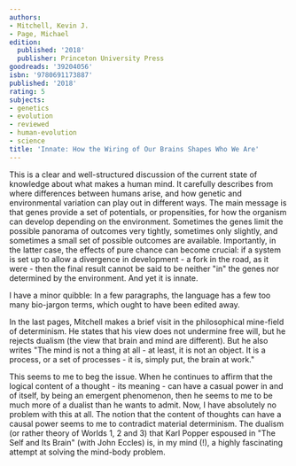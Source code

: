 ```yaml
---
authors:
- Mitchell, Kevin J.
- Page, Michael
edition:
  published: '2018'
  publisher: Princeton University Press
goodreads: '39204056'
isbn: '9780691173887'
published: '2018'
rating: 5
subjects:
- genetics
- evolution
- reviewed
- human-evolution
- science
title: 'Innate: How the Wiring of Our Brains Shapes Who We Are'
---
```

This is a clear and well-structured discussion of the current state of knowledge about what makes a human mind. It carefully describes from where differences between humans arise, and how genetic and environmental variation can play out in different ways. The main message is that genes provide a set of potentials, or propensities, for how the organism can develop depending on the environment. Sometimes the genes limit the possible panorama of outcomes very tightly, sometimes only slightly, and sometimes a small set of possible outcomes are available. Importantly, in the latter case, the effects of pure chance can become crucial: if a system is set up to allow a divergence in development - a fork in the road, as it were - then the final result cannot be said to be neither "in" the genes nor determined by the environment. And yet it is innate.

I have a minor quibble: In a few paragraphs, the language has a few too many bio-jargon terms, which ought to have been edited away.

In the last pages, Mitchell makes a brief visit in the philosophical mine-field of determinism. He states that his view does not undermine free will, but he rejects dualism (the view that brain and mind are different). But he also writes "The mind is not a thing at all - at least, it is not an object. It is a process, or a set of processes - it is, simply put, the brain at work."

This seems to me to beg the issue. When he continues to affirm that the logical content of a thought - its meaning - can have a casual power in and of itself, by being an emergent phenomenon, then he seems to me to be much more of a dualist than he wants to admit. Now, I have absolutely no problem with this at all. The notion that the content of thoughts can have a causal power seems to me to contradict material determinism. The dualism (or rather theory of Worlds 1, 2 and 3) that Karl Popper espoused in "The Self and Its Brain" (with John Eccles) is, in my mind (!), a highly fascinating attempt at solving the mind-body problem.
